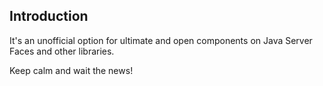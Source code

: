 ## Introduction

It's an unofficial option for ultimate and open components on Java Server Faces and other libraries.

Keep calm and wait the news!
